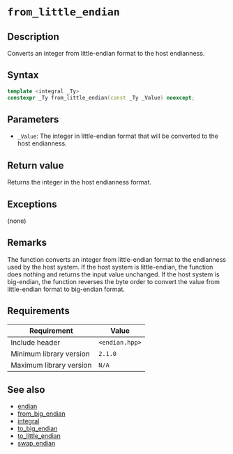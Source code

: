 # `from_little_endian`

## Description

Converts an integer from little-endian format to the host endianness. 

## Syntax

```cpp
template <integral _Ty>
constexpr _Ty from_little_endian(const _Ty _Value) noexcept;
```

## Parameters

- `_Value`: The integer in little-endian format that will be converted to the host endianness.

## Return value

Returns the integer in the host endianness format.

## Exceptions

(none)

## Remarks

The function converts an integer from little-endian format to the endianness used by the host system. If the host system is little-endian, 
the function does nothing and returns the input value unchanged. If the host system is big-endian, the function reverses the byte order 
to convert the value from little-endian format to big-endian format.

## Requirements

| Requirement             | Value          |
|-------------------------|----------------|
| Include header          | `<endian.hpp>` |
| Minimum library version | `2.1.0`        |
| Maximum library version | `N/A`          |

## See also

- [endian](endian.md)
- [from_big_endian](from_big_endian.md)
- [integral](integral.md)
- [to_big_endian](to_big_endian.md)
- [to_little_endian](to_little_endian.md)
- [swap_endian](swap_endian.md)